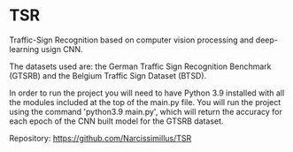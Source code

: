 # TSR
Traffic-Sign Recognition based on computer vision processing and deep-learning usign CNN.

The datasets used are: the German Traffic Sign Recognition Benchmark (GTSRB) and the Belgium Traffic Sign Dataset (BTSD).

In order to run the project you will need to have Python 3.9 installed with all the modules included at the top of the main.py file. You will run the project using the command 'python3.9 main.py', which will return the accuracy for each epoch of the CNN built model for the GTSRB dataset.

Repository: https://github.com/Narcissimillus/TSR
